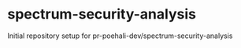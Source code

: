 # spectrum-security-analysis

Initial repository setup for pr-poehali-dev/spectrum-security-analysis